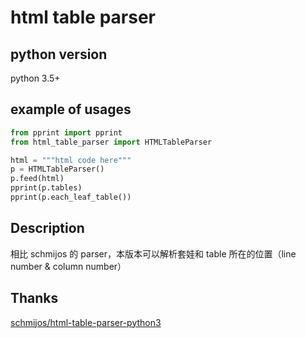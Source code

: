 # html table parser

## python version

python 3.5+

## example of usages

```python
from pprint import pprint
from html_table_parser import HTMLTableParser

html = """html code here"""
p = HTMLTableParser()
p.feed(html)
pprint(p.tables)
pprint(p.each_leaf_table())
```

## Description

相比 schmijos 的 parser，本版本可以解析套娃和 table 所在的位置（line number & column number）

## Thanks

[schmijos/html-table-parser-python3]("https://github.com/schmijos/html-table-parser-python3")
